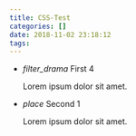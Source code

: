 ```yaml
---
title: CSS-Test
categories: []
date: 2018-11-02 23:18:12
tags:
---
```


<ul class="collapsible">
  <li>
      <div class="collapsible-header">
            <i class="material-icons">filter_drama</i>
                  First
                        <span class="new badge">4</span></div>
                            <div class="collapsible-body"><p>Lorem ipsum dolor sit amet.</p></div>
                              </li>
                                <li>
                                    <div class="collapsible-header">
                                          <i class="material-icons">place</i>
                                                Second
                                                      <span class="badge">1</span></div>
                                                          <div class="collapsible-body"><p>Lorem ipsum dolor sit amet.</p></div>
                                                            </li>
                                                            </ul>
